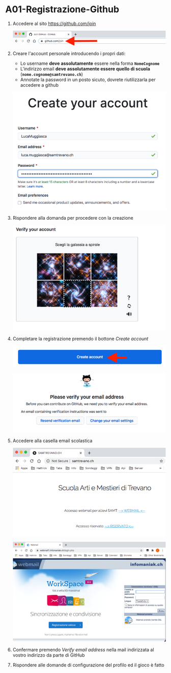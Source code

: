 # A01-Registrazione-Github

1. Accedere al sito https://github.com/join

	![](img/img1.png)

2. Creare l'account personale introducendo i propri dati:
	
	- Lo username **deve assolutamente** essere nella forma **```NomeCognome```**
	- L'indirizzo email **deve assolutamente essere quello di scuola** (**```nome.cognome@samtrevano.ch```**)
	- Annotate la password in un posto sicuto, dovrete riutilizzarla per accedere a github

	![](img/img2.png)

3. Rispondere alla domanda per procedere con la creazione

	![](img/img3.png)

4. Completare la registrazione premendo il bottone *Create account*

	![](img/img4.png)

	![](img/img5.png)

5. Accedere alla casella email scolastica

	![](img/img6.png)

	![](img/img7.png)
	
6. Confermare premendo *Verify email address* nella mail indirizzata al vostro indirizzo da parte di GitHub

7. Rispondere alle domande di configurazione del profilo ed il gioco è fatto
